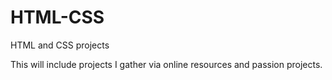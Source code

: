# HTML-CSS
HTML and CSS projects



This will include projects I gather via online resources and passion projects.
